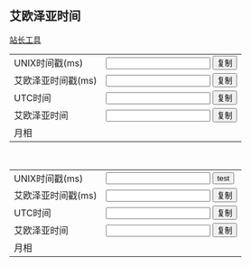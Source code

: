 
## 艾欧泽亚时间

[站长工具](http://tool.chinaz.com/Tools/unixtime.aspx)

<div id='timemd'>
    <table>
        <tr>
            <td>UNIX时间戳(ms)</td>
            <td><input id='UnixTimestmp'>
    <button class="btn" type="button"  data-clipboard-target='#UnixTimestmp'>复制</button></td>
        </tr>
        <tr>
            <td>艾欧泽亚时间戳(ms)</td>
            <td><input id='EorzeaTimestmp'>
            <button class="btn" type="button"  data-clipboard-target='#EorzeaTimestmp'>复制</button></td>
        </tr>
        <tr>
            <td>UTC时间</td>
            <td><input id='UnixTime'>
    <button class="btn" type="button"  data-clipboard-target='#UnixTime'>复制</button></td>
        </tr>
        <tr>
            <td>艾欧泽亚时间</td>
            <td><input id='EorzeaTime'>
    <button class="btn" type="button"  data-clipboard-target='#EorzeaTime'>复制</button></td>
        </tr>
        <tr>
            <td>月相</td>
            <td><span id='Moon'></span></td>
        </tr>
    </table>
</div>

<br>

<div id='test'>    
    <table>
        <tr>
            <td>UNIX时间戳(ms)</td>
            <td><input id='testUnixTimestmp'>
    <button onclick=test()>test</button> </td>
        </tr>
        <tr>
            <td>艾欧泽亚时间戳(ms)</td>
            <td><input id='testEorzeaTimestmp'>
    <button class="btn" type="button"  data-clipboard-target='#testEorzeaTimestmp'>复制</button></td>
        </tr>
        <tr>
            <td>UTC时间</td>
            <td><input id='testUnixTime'>
    <button class="btn" type="button"  data-clipboard-target='#testUnixTime'>复制</button></td>
        </tr>
        <tr>
            <td>艾欧泽亚时间</td>
            <td><input id='testEorzeaTime'>
    <button class="btn" type="button"  data-clipboard-target='#testEorzeaTime'>复制</button></td>
        </tr>
        <tr>
            <td>月相</td>
            <td><span id='testMoon'></span></td>
        </tr>
    </table>
</div>

<div>
    <script>
        function test(){
            const unix=document.querySelector('#testUnixTimestmp').value;
            const LocalDate = new Date(parseInt(unix));
            const LocalUnix = LocalDate.getTime();
            const EorzeaDate = localToEorzea();
            EorzeaDate.setTime(LocalUnix);
            const EorzeaUnix = EorzeaDate.getTime();   
            const EorzeaMoon = eorzeaMoon();
            EorzeaMoon.setTime(EorzeaUnix);
            const EtMoon = EorzeaMoon.getMoon();
            //
            const EtSpeed = EorzeaDate.getSpeed();
            const EtYear = EorzeaDate.getYear();
            const EtMonth = EorzeaDate.getMonth() + 1;
            const EtDate = EorzeaDate.getDate() + 1;
            const EtHour = EorzeaDate.getHours();
            const EtMinute = EorzeaDate.getMinutes();
            const EtSecond = EorzeaDate.getSeconds();
            const EtMillis = EorzeaDate.getMilliseconds();
            //
            const MOON_LIST_TEXT = ["新月", "三日月", "上弦の月", "十三夜", "満月", "十六夜", "下弦の月", "二十六夜"];
            const MOON_LIST = ["new", "new_crescent", "quarter", "new_gibbous", "full", "old_gibbous", "waning", "old_crescent"];
            const EtMoonText = MOON_LIST_TEXT[MOON_LIST.indexOf(EtMoon)];
            const EtMoonImg = `<img style="vertical-align:middle;" src="/img/${EtMoon}.png">`;
            //
            document.querySelector('#testEorzeaTimestmp').value=EorzeaUnix.toFixed(0);
            document.querySelector('#testUnixTime').value=LocalDate.toISOString();// expected output: 2011-10-05T14:48:00.000Z
            document.querySelector('#testEorzeaTime').value=`${EtYear}-${doubleDigit(EtMonth)}-${doubleDigit(EtDate)}T${doubleDigit(EtHour)}:${doubleDigit(EtMinute)}:${doubleDigit(EtSecond)}.${tripleDigit(EtMillis)}Z`;
            document.querySelector('#testMoon').innerHTML= `${EtMoonText} ${EtMoonImg}`;            
        }
    </script>
</div>

<div>
    <script>
        function gettime(){
            const LocalDate = new Date();
            const LocalUnix = LocalDate.getTime();
            const EorzeaDate = localToEorzea();
            EorzeaDate.setTime(LocalUnix);
            const EorzeaUnix = EorzeaDate.getTime();   
            const EorzeaMoon = eorzeaMoon();
            EorzeaMoon.setTime(EorzeaUnix);
            const EtMoon = EorzeaMoon.getMoon();
            //
            const EtSpeed = EorzeaDate.getSpeed();
            const EtYear = EorzeaDate.getYear();
            const EtMonth = EorzeaDate.getMonth() + 1;
            const EtDate = EorzeaDate.getDate() + 1;
            const EtHour = EorzeaDate.getHours();
            const EtMinute = EorzeaDate.getMinutes();
            const EtSecond = EorzeaDate.getSeconds();
            const EtMillis = EorzeaDate.getMilliseconds();
            //
            const MOON_LIST_TEXT = ["新月", "三日月", "上弦の月", "十三夜", "満月", "十六夜", "下弦の月", "二十六夜"];
            const MOON_LIST = ["new", "new_crescent", "quarter", "new_gibbous", "full", "old_gibbous", "waning", "old_crescent"];
            const EtMoonText = MOON_LIST_TEXT[MOON_LIST.indexOf(EtMoon)];
            const EtMoonImg = `<img style="vertical-align:middle;" src="/img/${EtMoon}.png">`;
            //
            if(document.querySelector('#timemd')!=null){
                document.querySelector('#UnixTimestmp').value=LocalUnix;
                document.querySelector('#EorzeaTimestmp').value=EorzeaUnix.toFixed(0);
                document.querySelector('#UnixTime').value=LocalDate.toISOString();// expected output: 2011-10-05T14:48:00.000Z
                document.querySelector('#EorzeaTime').value=`${EtYear}-${doubleDigit(EtMonth)}-${doubleDigit(EtDate)}T${doubleDigit(EtHour)}:${doubleDigit(EtMinute)}:${doubleDigit(EtSecond)}.${tripleDigit(EtMillis)}Z`;
                document.querySelector('#Moon').innerHTML= `${EtMoonText} ${EtMoonImg}`;
            }
            setTimeout("gettime()", EtSpeed)
        }
        gettime();
        function initcopy() {
            // 初始化tooltip
            const btns = document.querySelectorAll('[data-clipboard-target]');
            function clearTooltip(e) {
                e.currentTarget.setAttribute('class', 'btn');
                e.currentTarget.removeAttribute('aria-label');
            }
            function showTooltip(elem, msg) {
                elem.setAttribute('class', 'btn cooltipz--right');
                elem.setAttribute('aria-label', msg);
            }
            for (let i = 0; i < btns.length; i++) {
                btns[i].addEventListener('mouseleave', clearTooltip);
                btns[i].addEventListener('blur', clearTooltip);
            }
            // 初始化clipborajs
            const clipboardDemos = new ClipboardJS('[data-clipboard-target]');
            clipboardDemos.on('success', function (e) {
                e.clearSelection();
                showTooltip(e.trigger, '复制成功');
            });
            clipboardDemos.on('error', function (e) {
                showTooltip(e.trigger, '设备不支持一键复制');
            });
        }
        initcopy();
    </script>
</div>
